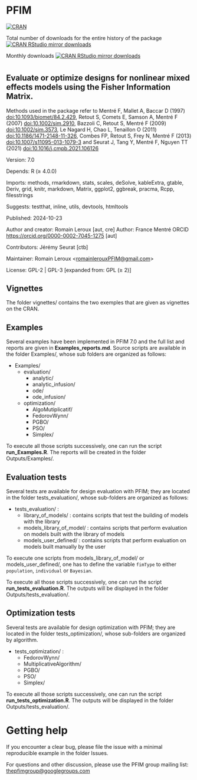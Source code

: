 
# PFIM 

[![CRAN](http://www.r-pkg.org/badges/version/PFIM)](http://cran.r-project.org/package=PFIM)

Total number of downloads for the entire history of the package
[![CRAN RStudio mirror downloads](https://cranlogs.r-pkg.org/badges/grand-total/PFIM?color=blue)]([https://r-pkg.org/pkg/PFIM](https://cran.r-project.org/package=PFIM))

Monthly downloads
[![CRAN RStudio mirror downloads](https://cranlogs.r-pkg.org/badges/last-month/PFIM?color=blue)]([https://r-pkg.org/pkg/PFIM](https://cran.r-project.org/package=PFIM))
<!--
Weekly downloads 
[![CRAN RStudio mirror downloads](https://cranlogs.r-pkg.org/badges/last-week/PFIM?color=blue)]([https://r-pkg.org/pkg/PFIM](https://cran.r-project.org/package=PFIM))

Daily downloads
[![CRAN RStudio mirror downloads](https://cranlogs.r-pkg.org/badges/last-day/PFIM?color=blue)]([https://r-pkg.org/pkg/PFIM](https://cran.r-project.org/package=PFIM))
 -->
#

## Evaluate or optimize designs for nonlinear mixed effects models using the Fisher Information Matrix.

Methods used in the package refer to Mentré F, Mallet A, Baccar D (1997)
<doi:10.1093/biomet/84.2.429>, Retout S, Comets E, Samson A, Mentré F
(2007) <doi:10.1002/sim.2910>, Bazzoli C, Retout S, Mentré F (2009)
<doi:10.1002/sim.3573>, Le Nagard H, Chao L, Tenaillon O (2011)
<doi:10.1186/1471-2148-11-326>, Combes FP, Retout S, Frey N, Mentré F
(2013) <doi:10.1007/s11095-013-1079-3> and Seurat J, Tang Y, Mentré F,
Nguyen TT (2021) <doi:10.1016/j.cmpb.2021.106126>

Version: 7.0

Depends: R (≥ 4.0.0)

Imports: methods, rmarkdown, stats, scales, deSolve, kableExtra, gtable,
Deriv, grid, knitr, markdown, Matrix, ggplot2, ggbreak, pracma, Rcpp,
filesstrings

Suggests: testthat, inline, utils, devtools, htmltools

Published:	2024-10-23

Author and creator: Romain Leroux \[aut, cre\]
Author: France Mentré ORCID <https://orcid.org/0000-0002-7045-1275>
\[aut\]

Contributors: Jérémy Seurat \[ctb]

Maintainer: Romain Leroux \<romainlerouxPFIM@gmail.com\>

License: GPL-2 \| GPL-3 \[expanded from: GPL (≥ 2)\]

## Vignettes

The folder vignettes/ contains the two exemples that are given as
vignettes on the CRAN.

## Examples

Several examples have been implemented in PFIM 7.0 and the full list and
reports are given in **Examples_reports.md**. Source scripts are
available in the folder Examples/, whose sub folders are organized as
follows:

- Examples/
  - evaluation/
    - analytic/
    - analytic_infusion/
    - ode/
    - ode_infusion/
  - optimization/
    - AlgoMutiplicatif/
    - FedorovWynn/
    - PGBO/
    - PSO/
    - Simplex/

To execute all those scripts successively, one can run the script
**run_Examples.R**. The reports will be created in the folder
Outputs/Examples/.

## Evaluation tests

Several tests are available for design evaluation with PFIM; they are
located in the folder tests_evaluation/, whose sub-folders are organized
as follows:

- tests_evaluation/ :
  - library_of_models/ : contains scripts that test the building of
    models with the library
  - models_library_of_model/ : contains scripts that perform evaluation
    on models built with the library of models
  - models_user_defined/ : contains scripts that perform evaluation on
    models built manually by the user

To execute one scripts from models_library_of_model/ or
models_user_defined/, one has to define the variable `fimType` to either
`population`, `individual` or `Bayesian`.

To execute all those scripts successively, one can run the script
**run_tests_evaluation.R**. The outputs will be displayed in the folder
Outputs/tests_evaluation/.

## Optimization tests

Several tests are available for design optimization with PFIM; they are
located in the folder tests_optimization/, whose sub-folders are
organized by algorithm.

- tests_optimization/ :
  - FedorovWynn/
  - MultiplicativeAlgorithm/
  - PGBO/
  - PSO/
  - Simplex/

To execute all those scripts successively, one can run the script
**run_tests_optimization.R**. The outputs will be displayed in the
folder Outputs/tests_evaluation/.

# Getting help

If you encounter a clear bug, please file the issue with a minimal
reproducible example in the folder Issues.

For questions and other discussion, please use the PFIM group mailing
list: <thepfimgroup@googlegroups.com>
